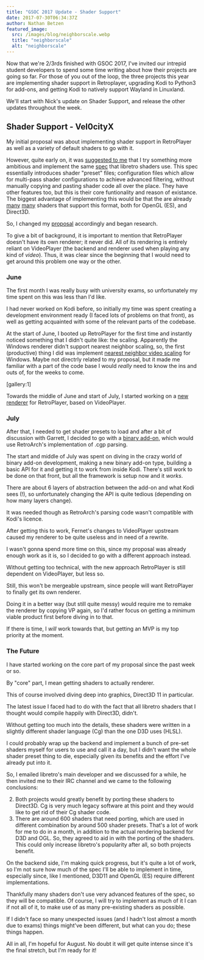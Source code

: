 ```yaml
---
title: "GSOC 2017 Update - Shader Support"
date: 2017-07-30T06:34:37Z
author: Nathan Betzen
featured_image:
  src: /images/blog/neighborscale.webp
  title: "neighborscale"
  alt: "neighborscale"
---
```


Now that we're 2/3rds finished with GSOC 2017, I've invited our intrepid student developers to spend some time writing about how their projects are going so far. For those of you out of the loop, the three projects this year are implementing shader support in Retroplayer, upgrading Kodi to Python3 for add-ons, and getting Kodi to natively support Wayland in Linuxland.

We'll start with Nick's update on Shader Support, and release the other updates throughout the week.

## Shader Support - Vel0cityX

My initial proposal was about implementing shader support in RetroPlayer as well as a variety of default shaders to go with it.

However, quite early on, it was [suggested to me](https://forum.kodi.tv/showthread.php?tid=310613&pid=2557678#pid2557678) that I try something more ambitious and implement the same [spec](https://github.com/libretro/common-shaders/blob/master/docs/README) that libretro shaders use. This spec essentially introduces shader "preset" files; configuration files which allow for multi-pass shader configurations to achieve advanced filtering, without manually copying and pasting shader code all over the place. They have other features too, but this is their core funtionality and reason of existance. The biggest advantage of implementing this would be that the are already [many](https://github.com/libretro/common-shaders/) [many](https://github.com/libretro/glsl-shaders/) shaders that support this format, both for OpenGL (ES), and Direct3D.

So, I changed my [proposal](https://docs.google.com/document/d/1aGofLRhy6Kq5BMI8onStvpqrc0BjFkQwTWrarXj3Vd4/) accordingly and began research.

To give a bit of background, it is important to mention that RetroPlayer doesn't have its own renderer; it never did. All of its rendering is entirely reliant on VideoPlayer (the backend and renderer used when playing any kind of _video_). Thus, it was clear since the beginning that I would need to get around this problem one way or the other.

### **June**

The first month I was really busy with university exams, so unfortunately my time spent on this was less than I'd like.

I had never worked on Kodi before, so initially my time was spent creating a development environment ready (I faced lots of problems on that front), as well as getting acquainted with some of the relevant parts of the codebase.

At the start of June, I booted up RetroPlayer for the first time and instantly noticed something that I didn't quite like: the scaling. Apparently the Windows renderer didn't support nearest neighbor scaling, so, the first (productive) thing I did was implement [nearest neighbor video scaling](https://github.com/garbear/xbmc/pull/85) for Windows. Maybe not directrly related to my proposal, but it made me familiar with a part of the code base I would _really_ need to know the ins and outs of, for the weeks to come.

[gallery:1]

Towards the middle of June and start of July, I started working on a [new renderer](https://github.com/garbear/xbmc/pull/84) for RetroPlayer, based on VideoPlayer.

### **July**

After that, I needed to get shader presets to load and after a bit of discussion with Garrett, I decided to go with a [binary add-on](https://github.com/VelocityRa/game.shader.presets), which would use RetroArch's implementation of .cgp parsing.

The start and middle of July was spent on diving in the crazy world of binary add-on development, making a new binary add-on type, building a basic API for it and getting it to work from inside Kodi. There's still work to be done on that front, but all the framework is setup now and it _works_.

There are about 6 layers of abstraction between the add-on and what Kodi sees (!), so unfortunately changing the API is quite tedious (depending on how many layers change).

It was needed though as RetroArch's parsing code wasn't compatible with Kodi's licence.

After getting this to work, Fernet's changes to VideoPlayer upstream caused my renderer to be quite useless and in need of a rewrite.

I wasn't gonna spend more time on this, since my proposal was already enough work as it is, so I decided to go with a different approach instead.

Without getting too technical, with the new approach RetroPlayer is still dependent on VideoPlayer, but less so.

Still, this won't be mergeable upstream, since people will want RetroPlayer to finally get its own renderer.

Doing it in a better way (but still quite messy) would require me to remake the renderer by copying VP again, so I'd rather focus on getting a minimum viable product first before diving in to that.

If there is time, I _will_ work towards that, but getting an MVP is my top priority at the moment.

### **The Future**

I have started working on the core part of my proposal since the past week or so.

By "core" part, I mean getting shaders to actually renderer.

This of course involved diving deep into graphics, Direct3D 11 in particular.

The latest issue I faced had to do with the fact that all libretro shaders that I thought would compile happily with Direct3D, didn't.

Without getting too much into the details, these shaders were written in a slightly different shader language (Cg) than the one D3D uses (HLSL).

I could probably wrap up the backend and implement a bunch of pre-set shaders myself for users to use and call it a day, but I didn't want the whole shader preset thing to die, especially given its benefits and the effort I've already put into it.

So, I emailed libretro's main developer and we discussed for a while, he then invited me to their IRC channel and we came to the following conclusions:

2.  Both projects would greatly benefit by porting these shaders to Direct3D. Cg is very much legacy software at this point and they would like to get rid of their Cg shader code.
3.  There are around 600 shaders that need porting, which are used in different combination by around 500 shader presets. That's a lot of work for me to do in a month, in addition to the actual rendering backend for D3D and OGL. So, they agreed to aid in with the porting of the shaders. This could only increase libretro's popularity after all, so both projects benefit.

On the backend side, I'm making quick progress, but it's quite a lot of work, so I'm not sure how much of the spec I'll be able to implement in time, especially since, like I mentioned, D3D11 and OpenGL (ES) require different implementations.

Thankfully many shaders don't use very advanced features of the spec, so they will be compatible. Of course, I will try to implement as much of it I can if not all of it, to make use of as many pre-existing shaders as possible.

If I didn't face so many unexpected issues (and I hadn't lost almost a month due to exams) things might've been different, but what can you do; these things happen.

All in all, I'm hopeful for August. No doubt it will get quite intense since it's the final stretch, but I'm ready for it!

